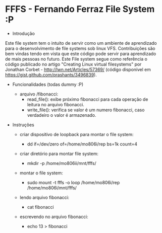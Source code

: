 FFFS - Fernando Ferraz File System :P
====

* Introdução

 Este file system tem o intuito de servir como um ambiente de aprendizado
 para o desenvolvimento de file systems sob linux VFS. Contribuições
 são bem vindas tendo em vista que este código pode servir para aprendizado
 de mais pessoas no futuro. Este File system segue como referência o
 código publicado no artigo "Creating Linux virtual filesystems" por Jonathan
 Corbet - http://lwn.net/Articles/57369/ (código disponível em
 https://gist.github.com/prashants/3496839).

* Funcionalidades (todas dummy :P)
  
  - arquivo /fibonacci:
     - read_file(): exibe próximo fibonacci para cada operação de leitura
                  no arquivo fibonacci.
     - write_file(): verifica se valor é um numero fibonacci, caso
                   verdadeiro o valor é armazenado.


* Instruções
  
  - criar dispositivo de loopback para montar o file system:
      - dd if=/dev/zero of=/home/mo806i/rep bs=1k count=4

  - criar diretório para montar file system:
      - mkdir -p /home/mo806ii/mnt/fffs/

  - montar o file system:
      - sudo mount -t fffs -o loop /home/mo806i/rep  /home/mo806i/mnt/fffs/

  - lendo arquivo fibonacci:
      - cat fibonacci

  - escrevendo no arquivo fibonacci:
      - echo 13 > fibonacci


